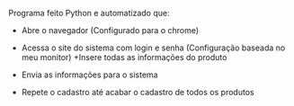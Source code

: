 Programa feito Python e automatizado que:
- Abre o navegador (Configurado para o chrome)
* Acessa o site do sistema com login e senha (Configuração baseada no meu monitor)
+Insere todas as informações do produto
- Envia as informações para o sistema
* Repete o cadastro até acabar o cadastro de todos os produtos
